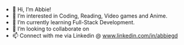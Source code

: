 - 👋 Hi, I’m Abbie!
- 👀 I’m interested in Coding, Reading, Video games and Anime. 
- 🌱 I’m currently learning Full-Stack Development.
- 💞️ I’m looking to collaborate on 
- 📫 Connect with me via Linkedin @ www.linkedin.com/in/abbiegd
